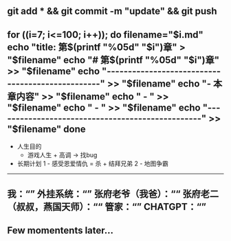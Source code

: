 git add * && git commit -m "update" && git push
---------------------------------------
for ((i=7; i<=100; i++)); do
    filename="$i.md"
    echo "title: 第$(printf "%05d" "$i")章" > "$filename"
    echo "# 第$(printf "%05d" "$i")章" >> "$filename"
    echo "-------------------------------------------------" >> "$filename"
    echo "- 本章内容" >> "$filename"
    echo "    - " >> "$filename"
    echo "    - " >> "$filename"
    echo "-------------------------------------------------" >> "$filename"
done
---------------------------------------
- 人生目的
    - 游戏人生 + 高调 -> 找bug 
- 长期计划
    1 - 感受恩爱情仇 = 杀 + 结拜兄弟
    2 - 地图争霸
---------------------------------------
我：“”
外挂系统：“”
张府老爷（我爸）：““
张府老二（叔叔，燕国天师）：““
管家：“”
CHATGPT：“”
---------------------------------------
Few momentents later...
---------------------------------------